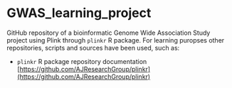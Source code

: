 # GWAS_learning_project

GitHub repository of a bioinformatic Genome Wide Association Study project using
Plink through `plinkr` R package. For learning puropses other repositories,
scripts and sources have been used, such as:

- `plinkr` R package repository documentation
  [https://github.com/AJResearchGroup/plinkr](https://github.com/AJResearchGroup/plinkr)

